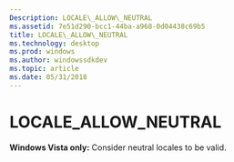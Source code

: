 ```yaml
---
Description: LOCALE\_ALLOW\_NEUTRAL
ms.assetid: 7e51d290-bcc1-44ba-a968-0d04438c69b5
title: LOCALE\_ALLOW\_NEUTRAL
ms.technology: desktop
ms.prod: windows
ms.author: windowssdkdev
ms.topic: article
ms.date: 05/31/2018
---
```


# LOCALE\_ALLOW\_NEUTRAL

**Windows Vista only:** Consider neutral locales to be valid.

 

 



